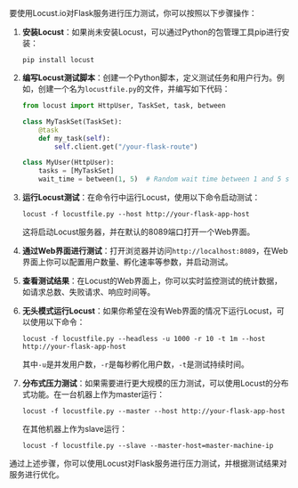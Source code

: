 要使用Locust.io对Flask服务进行压力测试，你可以按照以下步骤操作：

1. **安装Locust**：如果尚未安装Locust，可以通过Python的包管理工具pip进行安装：
   ```
   pip install locust
   ```

2. **编写Locust测试脚本**：创建一个Python脚本，定义测试任务和用户行为。例如，创建一个名为`locustfile.py`的文件，并编写如下代码：
   ```python
   from locust import HttpUser, TaskSet, task, between

   class MyTaskSet(TaskSet):
       @task
       def my_task(self):
           self.client.get("/your-flask-route")

   class MyUser(HttpUser):
       tasks = [MyTaskSet]
       wait_time = between(1, 5)  # Random wait time between 1 and 5 seconds
   ```

3. **运行Locust测试**：在命令行中运行Locust，使用以下命令启动测试：
   ```
   locust -f locustfile.py --host http://your-flask-app-host
   ```
   这将启动Locust服务器，并在默认的8089端口打开一个Web界面。

4. **通过Web界面进行测试**：打开浏览器并访问`http://localhost:8089`，在Web界面上你可以配置用户数量、孵化速率等参数，并启动测试。

5. **查看测试结果**：在Locust的Web界面上，你可以实时监控测试的统计数据，如请求总数、失败请求、响应时间等。

6. **无头模式运行Locust**：如果你希望在没有Web界面的情况下运行Locust，可以使用以下命令：
   ```
   locust -f locustfile.py --headless -u 1000 -r 10 -t 1m --host http://your-flask-app-host
   ```
   其中`-u`是并发用户数，`-r`是每秒孵化用户数，`-t`是测试持续时间。

7. **分布式压力测试**：如果需要进行更大规模的压力测试，可以使用Locust的分布式功能。在一台机器上作为master运行：
   ```
   locust -f locustfile.py --master --host http://your-flask-app-host
   ```
   在其他机器上作为slave运行：
   ```
   locust -f locustfile.py --slave --master-host=master-machine-ip
   ```

通过上述步骤，你可以使用Locust对Flask服务进行压力测试，并根据测试结果对服务进行优化。 
